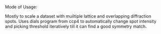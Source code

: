 Mode of Usage:

Mostly to scale a dataset with muiltiple lattice and overlapping diffraction spots.
Uses dials program from ccp4 to automatically change spot intensity and picking threshold iteratively till it can find a good symmetry match.

